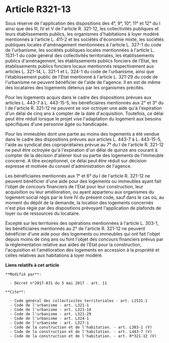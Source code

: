 # Article R321-13

Sous réserve de l'application des dispositions des 4°, 9°, 10°, 11° et 12° du I ainsi que des III, IV et V de l'article R.
321-12, les collectivités publiques et leurs établissements publics, les organismes d'habitations à loyer modéré mentionnés à
l'article L. 411-2 et les sociétés d'économie mixte, les sociétés publiques locales d'aménagement mentionnées à l'article L.
327-1 du code de l'urbanisme, les sociétés publiques locales mentionnées à l'article L. 1531-1 du code général des
collectivités territoriales, les établissements publics d'aménagement, les établissements publics fonciers de l'Etat, les
établissements publics fonciers locaux mentionnés respectivement aux articles L. 321-14, L. 321-1 et L. 324-1 du code de
l'urbanisme, ainsi que l'établissement public de l'Etat mentionné à l'article L. 321-29 du code de l'urbanisme ne peuvent
bénéficier de l'aide de l'agence. Il en est de même des locataires des logements détenus par les organismes précités. 

Pour les logements acquis dans le cadre des dispositions prévues aux articles L. 443-7 à L. 443-15-5, les bénéficiaires
mentionnés aux 2° et 3° du I de l'article R. 321-12 ne peuvent se voir octroyer une aide qu'à l'expiration d'un délai de cinq
ans à compter de la date d'acquisition. Toutefois, ce délai peut être réduit lorsque le projet vise l'adaptation du logement
aux besoins spécifiques d'une personne âgée ou handicapée. 

Pour les immeubles dont une partie au moins des logements a été vendue dans le cadre des dispositions prévues aux articles L.
443-7 à L. 443-15-5, l'aide au syndicat des copropriétaires prévue au 7° du I de l'article R. 321-12 ne peut être octroyée
qu'à l'expiration d'un délai de quinze ans courant à compter de la décision d'aliéner tout ou partie des logements de
l'immeuble concerné. A titre exceptionnel, ce délai peut être réduit sur décision expresse et motivée du conseil
d'administration de l'agence. 

Les bénéficiaires mentionnés aux 1° et 6° du I de l'article R. 321-12 ne peuvent bénéficier d'une aide pour des logements ou
immeubles ayant fait l'objet de concours financiers de l'Etat pour leur construction, leur acquisition ou leur amélioration,
ou ayant appartenu aux organismes du logement social régis par le livre IV du présent code, sauf dans le cas où, au moment du
dépôt de la demande, la location des logements concernés n'est plus régie par des dispositions prévoyant l'application de
plafonds de loyer ou de ressources du locataire. 

Excepté sur les territoires des opérations mentionnées à l'article L. 303-1, les bénéficiaires mentionnés au 2° de l'article
R. 321-12 ne peuvent bénéficier d'une aide pour des logements ou immeubles qui ont fait l'objet depuis moins de cinq ans ou
font l'objet des concours financiers prévus par la réglementation relative aux aides de l'Etat pour la construction,
l'acquisition et l'amélioration des logements en accession à la propriété et celles relatives aux habitations à loyer modéré.

**Liens relatifs à cet article**

	**Modifié par**:

	  - Décret n°2017-831 du 5 mai 2017 - art. 11

	**Cite**:

	  - Code général des collectivités territoriales - art. L1531-1
	  - Code de l'urbanisme - art. L321-1
	  - Code de l'urbanisme - art. L321-14
	  - Code de l'urbanisme - art. L321-29
	  - Code de l'urbanisme - art. L324-1
	  - Code de l'urbanisme - art. L327-1
	  - Code de la construction et de l'habitation. - art. L303-1 (V)
	  - Code de la construction et de l'habitation. - art. L443-7 (V)
	  - Code de la construction et de l'habitation. - art. R*321-12 (V)
